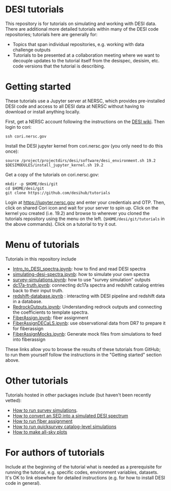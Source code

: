 # DESI tutorials

This repository is for tutorials on simulating and working with DESI data.
There are additional more detailed tutorials within many of the DESI code
repositories; tutorials here are generally for:
* Topics that span individual repositories, e.g. working with data challenge outputs
* Tutorials to be presented at a collaboration meeting where we want to decouple
  updates to the tutorial itself from the desispec, desisim, etc. code versions that
  the tutorial is describing.

# Getting started

These tutorials use a Jupyter server at NERSC, which provides pre-installed DESI code and access to all DESI data at NERSC without having to download or install anything locally.

First, get a NERSC account following the instructions on the [DESI wiki](https://desi.lbl.gov/trac/wiki/Computing/AccessNersc). Then login to cori:
```
ssh cori.nersc.gov
```

Install the DESI jupyter kernel from cori.nersc.gov (you only need to do this once):
```
source /project/projectdirs/desi/software/desi_environment.sh 19.2
$DESIMODULES/install_jupyter_kernel.sh 19.2
```

Get a copy of the tutorials on cori.nersc.gov:
```
mkdir -p $HOME/desi/git
cd $HOME/desi/git
git clone https://github.com/desihub/tutorials
```

Login at https://jupyter.nersc.gov and enter your credentials and OTP.
Then, click on shared Cori icon and wait for your server to spin up.
Click on the kernel you created (i.e. 19.2) and browse to wherever you 
cloned the tutorials repository using the menu on the left. 
(`$HOME/desi/git/tutorials` in the above commands).  Click on a tutorial to try it out.


# Menu of tutorials

Tutorials in this repository include
* [Intro_to_DESI_spectra.ipynb](Intro_to_DESI_spectra.ipynb): how to find and read DESI spectra
* [simulating-desi-spectra.ipynb](simulating-desi-spectra.ipynb): how to simulate your own spectra
* [survey-simulations.ipynb](survey-simulations.ipynb): how to use "survey simulation" outputs
* [dc17a-truth.ipynb](dc17a-truth.ipynb): connecting dc17a spectra and redshift catalog entries
    back to their input truth.
* [redshift-database.ipynb](redshift-database.ipynb) : interacting with DESI pipeline and redshift data in
    a database.
* [RedrockOutputs.ipynb](redrock/RedrockOutputs.ipynb): Understanding redrock outputs and
    connecting the coefficients to template spectra.
* [FiberAssign.ipynb](FiberAssign.ipynb): fiber assignment
* [FiberAssignDECaLS.ipynb](FiberAssignDECaLS.ipynb): use observational data from DR7 to prepare it for fiberassign
* [FiberAssignMocks.ipynb](FiberAssignMocks.ipynb): Generate mock files from simulations to feed into fiberassign


These links allow you to browse the results of these tutorials from GitHub; to run them yourself follow the instructions in the "Getting started" section above.

# Other tutorials

Tutorials hosted in other packages include (but haven't been recently vetted):
* [How to run survey simulations](https://github.com/desihub/surveysim/blob/master/doc/tutorial.rst).
* [How to convert an SED into a simulated DESI spectrum](https://github.com/desihub/specsim/blob/master/docs/nb/SimulationExamples.ipynb)
* [How to run fiber assignment](https://desi.lbl.gov/DocDB/cgi-bin/private/ShowDocument?docid=2742)
* [How to run quicksurvey catalog-level simulations](https://github.com/desihub/quicksurvey_example)
* [How to make all-sky plots](https://github.com/desihub/desiutil/blob/master/doc/nb/SkyMapExamples.ipynb)

# For authors of tutorials

Include at the beginning of the tutorial what is needed as a prerequisite for running the tutorial,
e.g. specific codes, environment variables, datasets.  It's OK to link elsewhere for detailed
instructions (e.g. for how to install DESI code in general).
